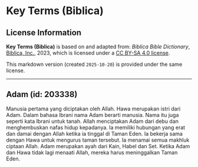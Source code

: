 # Key Terms (Biblica)

## License Information

**Key Terms (Biblica)** is based on and adapted from: _Biblica Bible Dictionary_, [Biblica, Inc.](https://www.biblica.com/), 2023, which is licensed under a [CC BY-SA 4.0 license](https://creativecommons.org/licenses/by-sa/4.0/legalcode.en).

This markdown version (created `2025-10-20`) is provided under the same license.



--------------------------------

## Adam (id: 203338)

Manusia pertama yang diciptakan oleh Allah. Hawa merupakan istri dari Adam. Dalam bahasa Ibrani nama Adam berarti manusia. Nama itu juga seperti kata Ibrani untuk tanah. Allah menciptakan Adam dari debu dan menghembuskan nafas hidup kepadanya. Ia memiliki hubungan yang erat dan damai dengan Allah ketika ia tinggal di Taman Eden. Ia bekerja sama dengan Hawa untuk mengurus taman tersebut. Ia menamai semua makhluk ciptaan Allah. Adam merupakan ayah dari Kain, Habel dan Set. Ketika Adam dan Hawa tidak lagi menaati Allah, mereka harus meninggalkan Taman Eden.


